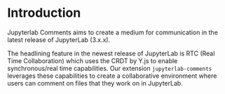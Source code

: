 # Introduction

Jupyterlab Comments aims to create a medium for communication in the latest release of JupyterLab (3.x.x).

The headlining feature in the newest release of JupyterLab is RTC (Real Time Collaboration) which uses the CRDT by Y.js to enable synchronous/real time capabilities. Our extension `jupyterlab-comments` leverages these capabilities to create a collaborative environment where users can comment on files that they work on in JupyterLab.
